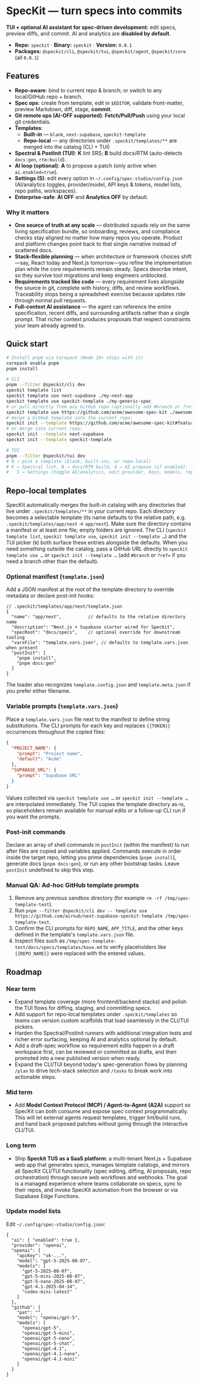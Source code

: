 # SpecKit — turn specs into commits

**TUI + optional AI assistant for spec-driven development:** edit specs, preview diffs, and commit. AI and analytics are **disabled by default**.

- **Repo:** `speckit`  ·  **Binary:** `speckit`  ·  **Version:** `0.0.1`
- **Packages:** `@speckit/cli`, `@speckit/tui`, `@speckit/agent`, `@speckit/core` (all `0.0.1`)

## Features
- **Repo-aware**: bind to current repo & branch; or switch to any local/GitHub repo + branch.
- **Spec ops**: create from template, edit in `$EDITOR`, validate front-matter, preview Markdown, diff, stage, **commit**.
- **Git remote ops (AI-OFF supported)**: **Fetch/Pull/Push** using your local git credentials.
- **Templates**:
  - **Built-in** — `blank`, `next-supabase`, `speckit-template`
  - **Repo-local** — any directories under `.speckit/templates/**` are merged into the catalog (CLI + TUI)
- **Spectral & PostInit (TUI)**: **K** lint SRS; **B** build docs/RTM (auto-detects `docs:gen`, `rtm:build`).
- **AI loop (optional)**: **A** to propose a patch (only active when `ai.enabled=true`).
- **Settings (S)**: edit every option in `~/.config/spec-studio/config.json` (AI/analytics toggles, provider/model, API keys & tokens, model lists, repo paths, workspaces).
- **Enterprise-safe**: **AI OFF** and **Analytics OFF** by default.

### Why it matters

- **One source of truth at any scale** — distributed squads rely on the same living specification bundle, so onboarding, reviews, and compliance checks stay aligned no matter how many repos you operate. Product and platform changes point back to that single narrative instead of scattered docs.
- **Stack-flexible planning** — when architecture or framework choices shift—say, React today and Next.js tomorrow—you refine the implementation plan while the core requirements remain steady. Specs describe intent, so they survive tool migrations and keep engineers unblocked.
- **Requirements tracked like code** — every requirement lives alongside the source in git, complete with history, diffs, and review workflows. Traceability stops being a spreadsheet exercise because updates ride through normal pull requests.
- **Full-context AI assistance** — the agent can reference the entire specification, recent diffs, and surrounding artifacts rather than a single prompt. That richer context produces proposals that respect constraints your team already agreed to.

## Quick start
```bash
# Install pnpm via Corepack (Node 18+ ships with it)
corepack enable pnpm
pnpm install

# CLI
pnpm --filter @speckit/cli dev
speckit template list
speckit template use next-supabase ./my-next-app
speckit template use speckit-template ./my-generic-spec
# or pull directly from any GitHub repo (optionally add #branch or ?ref=branch)
speckit template use https://github.com/acme/awesome-spec-kit ./awesome-spec
# merge a GitHub template into the current repo:
speckit init --template https://github.com/acme/awesome-spec-kit#feature/onboarding
# or merge into current repo:
speckit init --template next-supabase
speckit init --template speckit-template

# TUI
pnpm --filter @speckit/tui dev
# N → pick a template (blank, built-ins, or repo-local)
# K → Spectral lint, B → docs/RTM build, A → AI propose (if enabled),
#   S → Settings (toggle AI/analytics, edit provider, keys, models, repo paths)
```

## Repo-local templates

SpecKit automatically merges the built-in catalog with any directories that live under `.speckit/templates/**` in your current repo. Each directory becomes a selectable template (its name defaults to the relative path, e.g. `.speckit/templates/app/next` → `app/next`). Make sure the directory contains a manifest or at least one file; empty folders are ignored. The CLI (`speckit template list`, `speckit template use`, `speckit init --template …`) and the TUI picker (`N`) both surface these entries alongside the defaults. When you need something outside the catalog, pass a GitHub URL directly to `speckit template use …` or `speckit init --template …` (add `#branch` or `?ref=` if you need a branch other than the default).

### Optional manifest (`template.json`)

Add a JSON manifest at the root of the template directory to override metadata or declare post-init hooks:

```jsonc
// .speckit/templates/app/next/template.json
{
  "name": "app/next",          // defaults to the relative directory name
  "description": "Next.js + Supabase starter wired for SpecKit",
  "specRoot": "docs/specs",    // optional override for downstream tooling
  "varsFile": "template.vars.json", // defaults to template.vars.json when present
  "postInit": [
    "pnpm install",
    "pnpm docs:gen"
  ]
}
```

The loader also recognizes `template.config.json` and `template.meta.json` if you prefer either filename.

### Variable prompts (`template.vars.json`)

Place a `template.vars.json` file next to the manifest to define string substitutions. The CLI prompts for each key and replaces `{{TOKEN}}` occurrences throughout the copied files:

```json
{
  "PROJECT_NAME": {
    "prompt": "Project name",
    "default": "Acme"
  },
  "SUPABASE_URL": {
    "prompt": "Supabase URL"
  }
}
```

Values collected via `speckit template use …` or `speckit init --template …` are interpolated immediately. The TUI copies the template directory as-is, so placeholders remain available for manual edits or a follow-up CLI run if you want the prompts.

### Post-init commands

Declare an array of shell commands in `postInit` (within the manifest) to run after files are copied and variables applied. Commands execute in order inside the target repo, letting you prime dependencies (`pnpm install`), generate docs (`pnpm docs:gen`), or run any other bootstrap tasks. Leave `postInit` undefined to skip this step.

### Manual QA: Ad-hoc GitHub template prompts

1. Remove any previous sandbox directory (for example `rm -rf /tmp/spec-template-test`).
2. Run `pnpm --filter @speckit/cli dev -- template use https://github.com/airnub/next-supabase-speckit-template /tmp/spec-template-test`.
3. Confirm the CLI prompts for `REPO_NAME`, `APP_TITLE`, and the other keys defined in the template's `template.vars.json` file.
4. Inspect files such as `/tmp/spec-template-test/docs/specs/templates/base.md` to verify placeholders like `{{REPO_NAME}}` were replaced with the entered values.

## Roadmap

### Near term
- Expand template coverage (more frontend/backend stacks) and polish the TUI flows for diffing, staging, and committing specs.
- Add support for repo-local templates under `.speckit/templates` so teams can version custom scaffolds that load seamlessly in the CLI/TUI pickers.
- Harden the Spectral/PostInit runners with additional integration tests and richer error surfacing, keeping AI and analytics optional by default.
- Add a draft-spec workflow so requirement edits happen in a draft workspace first, can be reviewed or committed as drafts, and then promoted into a new published version when ready.
- Expand the CLI/TUI beyond today's spec-generation flows by planning `/plan` to drive tech-stack selection and `/tasks` to break work into actionable steps.

### Mid term
- Add **Model Context Protocol (MCP) / Agent-to-Agent (A2A)** support so SpecKit can both consume and expose spec context programmatically. This will let external agents request templates, trigger lint/build runs, and hand back proposed patches without going through the interactive CLI/TUI.

### Long term
- Ship **Speckit TUS as a SaaS platform**: a multi-tenant Next.js + Supabase web app that generates specs, manages template catalogs, and mirrors all SpecKit CLI/TUI functionality (spec editing, diffing, AI proposals, repo orchestration) through secure web workflows and webhooks. The goal is a managed experience where teams collaborate on specs, sync to their repos, and invoke SpecKit automation from the browser or via Supabase Edge Functions.

### Update model lists
Edit `~/.config/spec-studio/config.json`:
```jsonc
{
  "ai": { "enabled": true },
  "provider": "openai",
  "openai": {
    "apiKey": "sk-...",
    "model": "gpt-5-2025-08-07",
    "models": [
      "gpt-5-2025-08-07",
      "gpt-5-mini-2025-08-07",
      "gpt-5-nano-2025-08-07",
      "gpt-4.1-2025-04-14",
      "codex-mini-latest"
    ]
  },
  "github": {
    "pat": "",
    "model": "openai/gpt-5",
    "models": [
      "openai/gpt-5",
      "openai/gpt-5-mini",
      "openai/gpt-5-nano",
      "openai/gpt-5-chat",
      "openai/gpt-4.1",
      "openai/gpt-4.1-nano",
      "openai/gpt-4.1-mini"
    ]
  }
}
```
